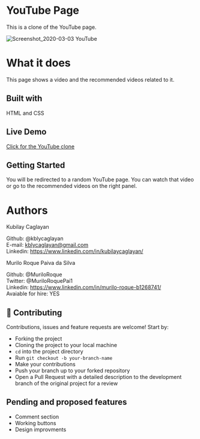 # YouTube Page
This is a clone of the YouTube page.

![Screenshot_2020-03-03 YouTube](https://user-images.githubusercontent.com/60448833/75763076-be4f7f00-5d4c-11ea-984f-0edb2fbd82b3.png)


# What it does
This page shows a video and the recommended videos related to it.

## Built with
HTML and CSS

## Live Demo
[Click for the YouTube clone](https://rawcdn.githack.com/kblycaglayan/youtube-page/6febada3f3262454ce010d7dc4d988563a4d0480/index.html)

## Getting Started
You will be redirected to a random YouTube page. You can watch that video or go to the recommended videos on the right panel.

# Authors
Kubilay Caglayan

Github: @kblycaglayan <br>
E-mail: kblycaglayan@gmail.com <br>
Linkedin: https://www.linkedin.com/in/kubilaycaglayan/

Murilo Roque Paiva da Silva

Github: @MuriloRoque <br>
Twitter: @MuriloRoquePai1 <br>
Linkedin: https://www.linkedin.com/in/murilo-roque-b1268741/ <br>
Avaiable for hire: YES

## 🤝 Contributing

Contributions, issues and feature requests are welcome! Start by:
* Forking the project
* Cloning the project to your local machine
* `cd` into the project directory
* Run `git checkout -b your-branch-name`
* Make your contributions
* Push your branch up to your forked repository
* Open a Pull Request with a detailed description to the development branch of the original project for a review

## Pending and proposed features
* Comment section
* Working buttons
* Design improvments
